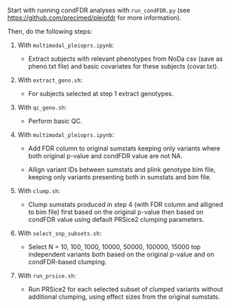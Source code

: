 Start with running condFDR analyses with ```run_condFDR.py``` (see https://github.com/precimed/pleiofdr for more information). 

Then, do the following steps:

1. With ```multimodal_pleioprs.ipynb```:

    - Extract subjects with relevant phenotypes from NoDa csv (save as pheno.txt file) and basic covariates for these subjects (covar.txt).

2. With ```extract_geno.sh```:

    - For subjects selected at step 1 extract genotypes.

3. With ```qc_geno.sh```:
   
    - Perform basic QC.

4. With ```multimodal_pleioprs.ipynb```:

    - Add FDR column to original sumstats keeping only variants where both original p-value and condFDR value are not NA.
    
    - Allign variant IDs between sumstats and plink genotype bim file, keeping only variants presenting both in sumstats and bim file.

5. With ```clump.sh```:

    - Clump sumstats produced in step 4 (with FDR column and alligned to bim file) first based on the original p-value then based on condFDR value using default PRSice2 clumping parameters.

6. With ```select_snp_subsets.sh```:

    - Select N = 10, 100, 1000, 10000, 50000, 100000, 15000 top independent variants both based on the original p-value and on condFDR-based clumping.

7. With ```run_prsice.sh```:

    - Run PRSice2 for each selected subset of clumped variants without additional clumping, using effect sizes from the original sumstats.

